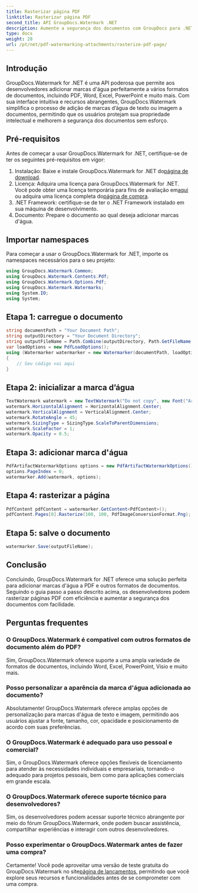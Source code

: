```yaml
---
title: Rasterizar página PDF
linktitle: Rasterizar página PDF
second_title: API GroupDocs.Watermark .NET
description: Aumente a segurança dos documentos com GroupDocs para .NET. Adicione marcas d'água a PDF e outros formatos perfeitamente.
type: docs
weight: 28
url: /pt/net/pdf-watermarking-attachments/rasterize-pdf-page/
---
```

## Introdução
GroupDocs.Watermark for .NET é uma API poderosa que permite aos desenvolvedores adicionar marcas d'água perfeitamente a vários formatos de documentos, incluindo PDF, Word, Excel, PowerPoint e muito mais. Com sua interface intuitiva e recursos abrangentes, GroupDocs.Watermark simplifica o processo de adição de marcas d’água de texto ou imagem a documentos, permitindo que os usuários protejam sua propriedade intelectual e melhorem a segurança dos documentos sem esforço.
## Pré-requisitos
Antes de começar a usar GroupDocs.Watermark for .NET, certifique-se de ter os seguintes pré-requisitos em vigor:
1. Instalação: Baixe e instale GroupDocs.Watermark for .NET do[página de download](https://releases.groupdocs.com/Watermark/net/).
2.  Licença: Adquira uma licença para GroupDocs.Watermark for .NET. Você pode obter uma licença temporária para fins de avaliação em[aqui](https://purchase.groupdocs.com/temporary-license/) ou adquira uma licença completa do[página de compra](https://purchase.groupdocs.com/buy).
3. .NET Framework: certifique-se de ter o .NET Framework instalado em sua máquina de desenvolvimento.
4. Documento: Prepare o documento ao qual deseja adicionar marcas d'água.

## Importar namespaces
Para começar a usar o GroupDocs.Watermark for .NET, importe os namespaces necessários para o seu projeto:
```csharp
using GroupDocs.Watermark.Common;
using GroupDocs.Watermark.Contents.Pdf;
using GroupDocs.Watermark.Options.Pdf;
using GroupDocs.Watermark.Watermarks;
using System.IO;
using System;
```
## Etapa 1: carregue o documento
```csharp
string documentPath = "Your Document Path";
string outputDirectory = "Your Document Directory";
string outputFileName = Path.Combine(outputDirectory, Path.GetFileName(documentPath));
var loadOptions = new PdfLoadOptions();
using (Watermarker watermarker = new Watermarker(documentPath, loadOptions))
{
    // Seu código vai aqui
}
```
## Etapa 2: inicializar a marca d’água
```csharp
TextWatermark watermark = new TextWatermark("Do not copy", new Font("Arial", 8));
watermark.HorizontalAlignment = HorizontalAlignment.Center;
watermark.VerticalAlignment = VerticalAlignment.Center;
watermark.RotateAngle = 45;
watermark.SizingType = SizingType.ScaleToParentDimensions;
watermark.ScaleFactor = 1;
watermark.Opacity = 0.5;
```
## Etapa 3: adicionar marca d'água
```csharp
PdfArtifactWatermarkOptions options = new PdfArtifactWatermarkOptions();
options.PageIndex = 0;
watermarker.Add(watermark, options);
```
## Etapa 4: rasterizar a página
```csharp
PdfContent pdfContent = watermarker.GetContent<PdfContent>();
pdfContent.Pages[0].Rasterize(100, 100, PdfImageConversionFormat.Png);
```
## Etapa 5: salve o documento
```csharp
watermarker.Save(outputFileName);
```

## Conclusão
Concluindo, GroupDocs.Watermark for .NET oferece uma solução perfeita para adicionar marcas d'água a PDF e outros formatos de documentos. Seguindo o guia passo a passo descrito acima, os desenvolvedores podem rasterizar páginas PDF com eficiência e aumentar a segurança dos documentos com facilidade.
## Perguntas frequentes
### O GroupDocs.Watermark é compatível com outros formatos de documento além do PDF?
Sim, GroupDocs.Watermark oferece suporte a uma ampla variedade de formatos de documentos, incluindo Word, Excel, PowerPoint, Visio e muito mais.
### Posso personalizar a aparência da marca d'água adicionada ao documento?
Absolutamente! GroupDocs.Watermark oferece amplas opções de personalização para marcas d'água de texto e imagem, permitindo aos usuários ajustar a fonte, tamanho, cor, opacidade e posicionamento de acordo com suas preferências.
### O GroupDocs.Watermark é adequado para uso pessoal e comercial?
Sim, o GroupDocs.Watermark oferece opções flexíveis de licenciamento para atender às necessidades individuais e empresariais, tornando-o adequado para projetos pessoais, bem como para aplicações comerciais em grande escala.
### O GroupDocs.Watermark oferece suporte técnico para desenvolvedores?
Sim, os desenvolvedores podem acessar suporte técnico abrangente por meio do fórum GroupDocs.Watermark, onde podem buscar assistência, compartilhar experiências e interagir com outros desenvolvedores.
### Posso experimentar o GroupDocs.Watermark antes de fazer uma compra?
Certamente! Você pode aproveitar uma versão de teste gratuita do GroupDocs.Watermark no site[página de lançamentos](https://releases.groupdocs.com/), permitindo que você explore seus recursos e funcionalidades antes de se comprometer com uma compra.